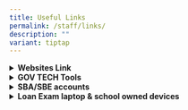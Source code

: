 ```yaml
---
title: Useful Links
permalink: /staff/links/
description: ""
variant: tiptap
---
```

<div data-type="detailGroup" class="isomer-accordion isomer-accordion-white">
<details class="isomer-details">
<summary><strong>Websites Link</strong>
</summary>
<div data-type="detailsContent" class="isomer-details-content">
<p><a href="https://intranet.moe.gov.sg" rel="noopener nofollow" target="_blank">MOE Intranet</a>
</p>
<p><a href="https://portal.mims.moe.gov.sg" rel="noopener nofollow" target="_blank">MIMS Portal</a>
</p>
<p><a href="https://idp.mims.moe.gov.sg" rel="noopener nofollow" target="_blank">ICON Email</a>
</p>
<p><a href="https://vle.learning.moe.edu.sg/login" rel="noopener nofollow" target="_blank">SLS Website</a>
</p>
<p><a href="https://www.microsoft365.com/" rel="noopener nofollow" target="_blank">Microsoft OneDrive</a>
</p>
<p><a href="https://schoolcockpit.moe.gov.sg" rel="noopener nofollow" target="_blank">School Cockpit</a>
</p>
<p><a href="https://scmobile.moe.edu.sg" rel="noopener nofollow" target="_blank">SC Mobile</a>
</p>
<p><a href="https://pg.moe.edu.sg" rel="noopener nofollow" target="_blank">Parents Gateway</a>
</p>
<p><a href="https://forms.moe.edu.sg/" rel="noopener nofollow" target="_blank">All Ears Form Builder</a>
</p>
<p><a href="https://www.opal2.moe.edu.sg" rel="noopener nofollow" target="_blank">Opal</a>
</p>
<p><a href="https://rbs.avero-tech.com/" rel="noopener nofollow" target="_blank">Resource Booking System</a>
</p>
<p><a href="https://iexams.seab.gov.sg/login" rel="noopener nofollow" target="_blank">iExams</a>
</p>
<p><a href="https://roster.diveanalytics.com" rel="noopener nofollow" target="_blank">Teacher Relief System</a>
</p>
<p><a href="https://www.hrp.gov.sg/" rel="noopener nofollow" target="_blank">HRP</a>
</p>
</div>
</details>
<details class="isomer-details">
<summary><strong>GOV TECH Tools</strong>
</summary>
<div data-type="detailsContent" class="isomer-details-content">
<p><a href="https://form.gov.sg/" rel="noopener nofollow" target="_blank">FormSG</a>
</p>
<p><a href="https://pair.gov.sg/" rel="noopener nofollow" target="_blank">Pair Chat</a>
</p>
<p><a href="https://www.transcribe.gov.sg/login" rel="noopener nofollow" target="_blank">Transcribe</a>
</p>
<p><a href="https://for.edu.sg/#/" rel="noopener nofollow" target="_blank">Shorten links and generate QR code</a>
</p>
<p></p>
</div>
</details>
<details class="isomer-details">
<summary><strong>SBA/SBE accounts</strong>
</summary>
<div data-type="detailsContent" class="isomer-details-content">
<p><a href="https://forms.moe.edu.sg/forms/vN3QRp" rel="noopener nofollow" target="_blank">Request for SBA/SBE</a>
</p>
</div>
</details>
<details class="isomer-details">
<summary><strong>Loan Exam laptop &amp; school owned devices</strong>
</summary>
<div data-type="detailsContent" class="isomer-details-content">
<p><a href="https://forms.moe.edu.sg/forms/eLB7xR" rel="noopener nofollow" target="_blank">Request exam laptop loan</a>
</p>
<p><a href="https://forms.moe.edu.sg/forms/vGj5Q7" rel="noopener nofollow" target="_blank">Request school-owned devices for students</a>
</p>
</div>
</details>
</div>
<p></p>